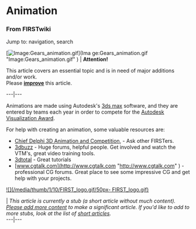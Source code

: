 # Animation

### From FIRSTwiki

Jump to: navigation, search

[![Image:Gears_animation.gif](/media/1/14/Gears_animation.gif)](Ima
ge:Gears_animation.gif "Image:Gears_animation.gif" ) |  **Attention!**  

This article covers an essential topic and is in need of major additions
and/or work.  
Please
**[improve](http://www.firstwiki.net/index.php?title=Animation&action=edit
"http://www.firstwiki.net/index.php?title=Animation&action=edit" )** this
article.  
  
---|---  
  
  
Animations are made using Autodesk's [3ds max](3ds_max "3ds max" )
software, and they are entered by teams each year in order to compete for the
[Autodesk Visualization Award](Autodesk_Visualization_Award
"Autodesk Visualization Award" ).

For help with creating an animation, some valuable resources are:

  * [Chief Delphi 3D Animation and Competition](http://www.chiefdelphi.com/forums/forumdisplay.php?f=9 "http://www.chiefdelphi.com/forums/forumdisplay.php?f=9" ), - Ask other FIRSTers. 
  * [3dbuzz](http://www.3dbuzz.com "http://www.3dbuzz.com" ) \- Huge forums, helpful people. Get involved and watch the VTM's, great video training tools. 
  * [3dtotal](http://www.3dtotal.com "http://www.3dtotal.com" ) \- Great tutorials 
  * [www.cgtalk.com](http://www.cgtalk.com "http://www.cgtalk.com" ) \- professional CG forums. Great place to see some impressive CG and get help with your projects. 

[![](/media/thumb/1/10/FIRST_logo.gif/50px-
FIRST_logo.gif)](Image:FIRST_logo.gif "" )

|  _This article is currently a stub (a short article without much content).
[Please add more
content](http://www.firstwiki.net/index.php?title=Animation&action=edit
"http://www.firstwiki.net/index.php?title=Animation&action=edit" ) to make a
significant article. If you'd like to add to more stubs, look at the list of
[short articles](Special:Shortpages "Special:Shortpages" )._  
---|---  
  
